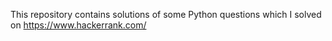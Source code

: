 This repository contains solutions of some Python questions which I solved on https://www.hackerrank.com/
